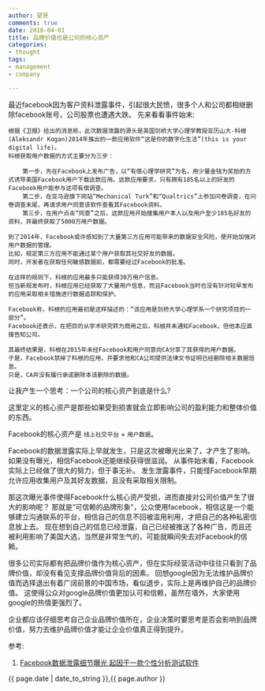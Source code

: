 ```yaml
---
author: 望哥
comments: true
date: 2018-04-01
title: 品牌价值也是公司的核心资产
categories:
- thought
tags:
- management
- company

---
```


最近facebook因为客户资料泄露事件，引起很大民愤，很多个人和公司都相继删除facebook账号，公司股票也遭遇大跌。
先来看看事件始末:
```
根据《卫报》给出的消息称，此次数据泄露的源头是英国剑桥大学心理学教授亚历山大-科根(Aleksandr Kogan)2014年推出的一款应用软件“这是你的数字化生活”(this is your digital life)。
科根获取用户数据的方式主要分为三步：

    第一步，先在Facebook上发布广告，以“有偿心理学研究”为名，用少量金钱为奖励的方式诱导美国Facebook用户下载这款应用。这款应用要求，只有拥有185名以上的好友的Facebook用户能参与这项有偿调查。
    第二步，在亚马逊旗下网站“Mechanical Turk”和“Qualtrics”上参加问卷调查，在问卷调查末尾，再请求用户同意该软件查看其Facebook资料。
    第三步，在用户点击“同意”之后，这款应用开始搜集用户本人以及用户至少185名好友的资料，并最终获取了5000万用户数据。

到了2014年，Facebook或许感知到了大量第三方应用可能带来的数据安全风险，便开始加强对用户数据的管理。
比如，规定第三方应用不能通过某个用户获取其社交好友的数据。
同时，开发者在获取任何敏感数据前，都需要经过Facebook的批准。

在这样的规则下，科根的应用最多只能获得30万用户信息。
但当新规发布时，科根应用已经获取了大量用户信息，而且Facebook当时也没有针对较早发布的应用采取相关措施进行数据追踪和保护。

Facebook称，科根的应用最初是这样描述的：“该应用是剑桥大学心理学系一个研究项目的一部分”。
Facebook还表示，在把目的从学术研究转为商用之后，科根并未通知Facebook，但他本应直接告知公司。

其最终结果是，科根在2015年未经Facebook和用户同意向CA分享了其获得的用户数据。
于是，Facebook禁掉了科根的应用，并要求他和CA公司提供法律文书证明已经删除相关数据信息。
只是，CA并没有履行承诺删除本该删除的数据。
```

让我产生一个思考：一个公司的核心资产到底是什么?

这里定义的核心资产是那些如果受到损害就会立即影响公司的盈利能力和整体价值的东西。

Facebook的核心资产是 `线上社交平台` + `用户数据`。

Facebook的数据泄露实际上早就发生，只是这次被曝光出来了，才产生了影响。
如果没有曝光，相信Facebook还能继续获得很滋润。
从事件始末看，Facebook实际上已经做了很大的努力，但于事无补。
发生泄露事件，只能怪Facebook早期允许应用收集用户及其好友数据，且没有采取相关限制。

那这次曝光事件使得Facebook什么核心资产受损，进而直接对公司价值产生了很大的影响呢？
那就是“可信赖的品牌形象”，公众使用facebook，相信这是一个能够建立沟通联系的平台，相信自己的信息不回被滥用利用，才把自己的各种私密信息放上去。
现在想到自己的信息已经泄露，自己已经被推送了各种广告，而且还被利用影响了美国大选，当然是非常生气的，可能就瞬间失去对Facebook的信赖。

很多公司实际都有把品牌价值作为核心资产，但在实际经营活动中往往只看到了品牌价值，却没有看见支撑品牌价值背后的因素。
回想google因为无法维护品牌价值而选择退出有着广阔前景的中国市场，看似退步，实际上是再维护自己的品牌价值。
这使得公众对google品牌价值更加认可和信赖，虽然在墙外，大家使用google的热情更强烈了。

企业都应该仔细思考自己企业品牌价值所在，企业决策时要思考是否会影响到品牌价值，努力去维护品牌价值才能让企业价值真正得到提升。


参考:
1. [Facebook数据泄露细节曝光 起因于一款个性分析测试软件](http://netsecurity.51cto.com/art/201803/568863.htm)


{{ page.date | date_to_string }},{{ page.author }}